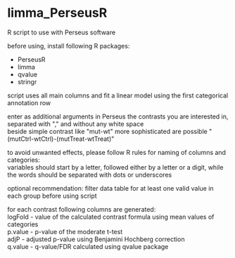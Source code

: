 # limma_PerseusR
R script to use with Perseus software

before using, install following R packages:  
- PerseusR  
- limma  
- qvalue  
- stringr

script uses all main columns and fit a linear model using the first categorical annotation row  

enter as additional arguments in Perseus the contrasts you are interested in, separated with "," and without any white space  
beside simple contrast like "mut-wt" more sophisticated are possible "(mutCtrl-wtCtrl)-(mutTreat-wtTreat)"  

to avoid unwanted effects, please follow R rules for naming of columns and categories:  
variables should start by a letter, followed either by a letter or a digit, while the words should be separated with dots or underscores 

optional recommendation: filter data table for at least one valid value in each group before using script

for each contrast following columns are generated:  
logFold - value of the calculated contrast formula using mean values of categories  
p.value - p-value of the moderate t-test  
adjP - adjusted p-value using Benjamini Hochberg correction  
q.value - q-value/FDR calculated using qvalue package  
